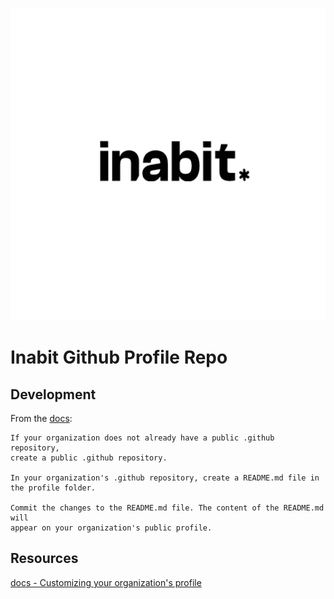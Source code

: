 <p align="center">
    <img src="/src/assets/inabit-logo.png" alt="Image" width="600" height="500" />
</p>

# Inabit Github Profile Repo 

## Development

From the [docs](https://docs.github.com/en/organizations/collaborating-with-groups-in-organizations/customizing-your-organizations-profile#adding-a-public-organization-profile-readme):

    If your organization does not already have a public .github repository, 
    create a public .github repository.

    In your organization's .github repository, create a README.md file in the profile folder.

    Commit the changes to the README.md file. The content of the README.md will 
    appear on your organization's public profile.


## Resources

[docs - Customizing your organization's profile
](https://docs.github.com/en/organizations/collaborating-with-groups-in-organizations/customizing-your-organizations-profile)

